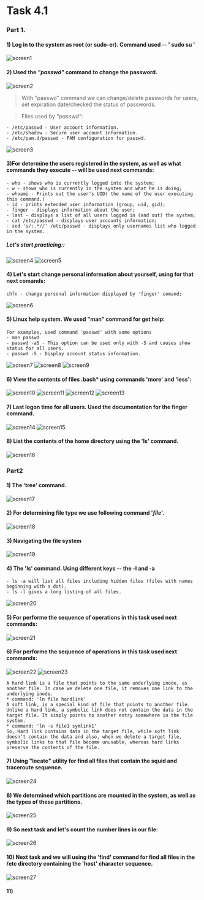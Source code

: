# Task 4.1 
### Part 1.
#### 1) Log in to the system as root (or sudo-er). Command used -- ' sudo su '
![screen1](https://github.com/NikPryvalov/DevOps_online_Kharkiv_2022Q1Q2/blob/main/m4/task4.1/screen/screen1.png)
#### 2) Used the _"passwd"_ command to change the password.
![screen2](https://github.com/NikPryvalov/DevOps_online_Kharkiv_2022Q1Q2/blob/main/m4/task4.1/screen/screen2.png)
> With "passwd" command we can change/delete passwords for users, set expiration date/checked the status of passwords.

> Files used by _"passwd"_:
 ```
- /etc/passwd - User account information.
- /etc/shadow - Secure user account information.
- /etc/pam.d/passwd - PAM configuration for passwd.
```
![screen3](https://github.com/NikPryvalov/DevOps_online_Kharkiv_2022Q1Q2/blob/main/m4/task4.1/screen/screen3.png)
#### 3)For determine the users registered in the system, as well as what commands they execute -- will be used next commands:  
```
- who - shows who is currently logged into the system;
- w - shows who is currently in the system and what he is doing;
- whoami - Prints out the user's UID( the name of the user executing this command.)
- id - prints extended user information (group, uid, gid);
- finger - displays information about the user;
- last - displays a list of all users logged in (and out) the system;
- cat /etc/passwd - displays user accounts information;
- sed 's/:.*//' /etc/passwd - displays only usernames list who logged in the system.
```
##### Let's start practicing::
![screen4](https://github.com/NikPryvalov/DevOps_online_Kharkiv_2022Q1Q2/blob/main/m4/task4.1/screen/screen4.png)
![screen5](https://github.com/NikPryvalov/DevOps_online_Kharkiv_2022Q1Q2/blob/main/m4/task4.1/screen/screen5.png)
#### 4) Let's start change personal information about yourself, using for that next comands:
```
chfn - change personal information displayed by 'finger' comand;
```
![screen6](https://github.com/NikPryvalov/DevOps_online_Kharkiv_2022Q1Q2/blob/main/m4/task4.1/screen/screen6.png)
#### 5) Linux help system. We used "man" command for get help:
```
For examples, used command 'passwd' with some options 
- man passwd
- passwd -aS - This option can be used only with -S and causes show status for all users.
- passwd -S - Display account status information.
```
![screen7](https://github.com/NikPryvalov/DevOps_online_Kharkiv_2022Q1Q2/blob/main/m4/task4.1/screen/screen7.png)
![screen8](https://github.com/NikPryvalov/DevOps_online_Kharkiv_2022Q1Q2/blob/main/m4/task4.1/screen/screen8.png)
![screen9](https://github.com/NikPryvalov/DevOps_online_Kharkiv_2022Q1Q2/blob/main/m4/task4.1/screen/screen9.png)
#### 6) View the contents of files .bash* using commands 'more' and 'less':
![screen10](https://github.com/NikPryvalov/DevOps_online_Kharkiv_2022Q1Q2/blob/main/m4/task4.1/screen/screen10.png)
![screen11](https://github.com/NikPryvalov/DevOps_online_Kharkiv_2022Q1Q2/blob/main/m4/task4.1/screen/screen11.png)
![screen12](https://github.com/NikPryvalov/DevOps_online_Kharkiv_2022Q1Q2/blob/main/m4/task4.1/screen/screen12.png)
![screen13](https://github.com/NikPryvalov/DevOps_online_Kharkiv_2022Q1Q2/blob/main/m4/task4.1/screen/screen13.png)
#### 7) Last  logon  time  for  all  users. Used the documentation for the finger command.
![screen14](https://github.com/NikPryvalov/DevOps_online_Kharkiv_2022Q1Q2/blob/main/m4/task4.1/screen/screen14.png)
![screen15](https://github.com/NikPryvalov/DevOps_online_Kharkiv_2022Q1Q2/blob/main/m4/task4.1/screen/screen15.png)
#### 8) List the contents of the home directory using the 'ls' command.
![screen16](https://github.com/NikPryvalov/DevOps_online_Kharkiv_2022Q1Q2/blob/main/m4/task4.1/screen/screen16.png)
### Part2
#### 1) The 'tree' command.
![screen17](https://github.com/NikPryvalov/DevOps_online_Kharkiv_2022Q1Q2/blob/main/m4/task4.1/screen/screen17.png)
#### 2) For determining file type we use following command  '*file*'.
![screen18](https://github.com/NikPryvalov/DevOps_online_Kharkiv_2022Q1Q2/blob/main/m4/task4.1/screen/screen18.png)
#### 3) Navigating the file system
![screen19](https://github.com/NikPryvalov/DevOps_online_Kharkiv_2022Q1Q2/blob/main/m4/task4.1/screen/screen19.png)
#### 4) The 'ls' command. Using different keys -- the -l and -a
```
- ls -a will list all files including hidden files (files with names beginning with a dot).
- ls -l gives a long listing of all files.
```
![screen20](https://github.com/NikPryvalov/DevOps_online_Kharkiv_2022Q1Q2/blob/main/m4/task4.1/screen/screen20.png)
#### 5) For performe the  sequence of operations in this task used next commands:
![screen21](https://github.com/NikPryvalov/DevOps_online_Kharkiv_2022Q1Q2/blob/main/m4/task4.1/screen/screen21.png)
#### 6) For performe the  sequence of operations in this task used next commands:
![screen22](https://github.com/NikPryvalov/DevOps_online_Kharkiv_2022Q1Q2/blob/main/m4/task4.1/screen/screen22.png)
![screen23](https://github.com/NikPryvalov/DevOps_online_Kharkiv_2022Q1Q2/blob/main/m4/task4.1/screen/screen23.png)
```
A hard link is a file that points to the same underlying inode, as another file. In case we delete one file, it removes one link to the underlying inode. 
* command: 'ln file hardlink'
A soft link, is a special kind of file that points to another file. Unlike a hard link, a symbolic link does not contain the data in the target file. It simply points to another entry somewhere in the file system.
* command: 'ln -s file1 symlink1'
So, Hard link contains data in the target file, while soft link doesn’t contain the data and also, when we delete a target file, symbolic links to that file become unusable, whereas hard links preserve the contents of the file.
```
#### 7) Using "locate" utility for find all files that contain the squid and traceroute sequence.
![screen24](https://github.com/NikPryvalov/DevOps_online_Kharkiv_2022Q1Q2/blob/main/m4/task4.1/screen/screen24.png)
#### 8) We determined which partitions are mounted in the system, as well as the types of these partitions.
![screen25](https://github.com/NikPryvalov/DevOps_online_Kharkiv_2022Q1Q2/blob/main/m4/task4.1/screen/screen25.png)
#### 9) So next task and let's count the number lines in our file:
![screen26](https://github.com/NikPryvalov/DevOps_online_Kharkiv_2022Q1Q2/blob/main/m4/task4.1/screen/screen26.png)
#### 10) Next task and we will using the 'find' command for find all files in the /etc directory containing the 'host' character sequence.
![screen27](https://github.com/NikPryvalov/DevOps_online_Kharkiv_2022Q1Q2/blob/main/m4/task4.1/screen/screen27.png)
#### 11) 
